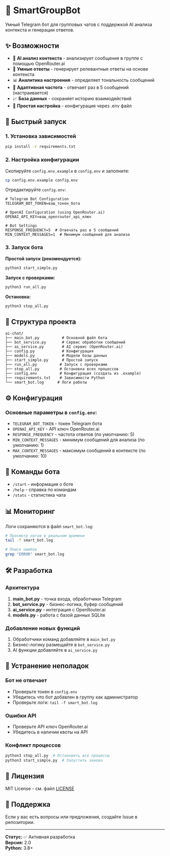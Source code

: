 # 🤖 SmartGroupBot

Умный Telegram бот для групповых чатов с поддержкой AI анализа контекста и генерации ответов.

## ✨ Возможности

- 🧠 **AI анализ контекста** - анализирует сообщения в группе с помощью OpenRouter.ai
- 💬 **Умные ответы** - генерирует релевантные ответы на основе контекста
- 📊 **Аналитика настроения** - определяет тональность сообщений
- 🎯 **Адаптивная частота** - отвечает раз в 5 сообщений (настраивается)
- 📈 **База данных** - сохраняет историю взаимодействий
- 🔧 **Простая настройка** - конфигурация через .env файл

## 🚀 Быстрый запуск

### 1. Установка зависимостей

```bash
pip install -r requirements.txt
```

### 2. Настройка конфигурации

Скопируйте `config.env.example` в `config.env` и заполните:

```bash
cp config.env.example config.env
```

Отредактируйте `config.env`:

```env
# Telegram Bot Configuration
TELEGRAM_BOT_TOKEN=ваш_токен_бота

# OpenAI Configuration (using OpenRouter.ai)
OPENAI_API_KEY=ваш_openrouter_api_ключ

# Bot Settings
RESPONSE_FREQUENCY=5  # Отвечать раз в 5 сообщений
MIN_CONTEXT_MESSAGES=1  # Минимум сообщений для анализа
```

### 3. Запуск бота

**Простой запуск (рекомендуется):**
```bash
python3 start_simple.py
```

**Запуск с проверками:**
```bash
python3 run_all.py
```

**Остановка:**
```bash
python3 stop_all.py
```

## 📁 Структура проекта

```
ai-chat/
├── main_bot.py          # Основной файл бота
├── bot_service.py       # Сервис обработки сообщений
├── ai_service.py        # AI сервис (OpenRouter.ai)
├── config.py            # Конфигурация
├── models.py            # Модели базы данных
├── start_simple.py      # Простой запуск
├── run_all.py          # Запуск с проверками
├── stop_all.py         # Остановка всех процессов
├── config.env          # Конфигурация (создать из .example)
├── requirements.txt    # Зависимости Python
└── smart_bot.log      # Логи работы
```

## ⚙️ Конфигурация

### Основные параметры в `config.env`:

- `TELEGRAM_BOT_TOKEN` - токен Telegram бота
- `OPENAI_API_KEY` - API ключ OpenRouter.ai
- `RESPONSE_FREQUENCY` - частота ответов (по умолчанию: 5)
- `MIN_CONTEXT_MESSAGES` - минимум сообщений для анализа (по умолчанию: 1)
- `MAX_CONTEXT_MESSAGES` - максимум сообщений в контексте (по умолчанию: 10)

## 🔧 Команды бота

- `/start` - информация о боте
- `/help` - справка по командам
- `/stats` - статистика чата

## 📊 Мониторинг

Логи сохраняются в файл `smart_bot.log`:

```bash
# Просмотр логов в реальном времени
tail -f smart_bot.log

# Поиск ошибок
grep "ERROR" smart_bot.log
```

## 🛠️ Разработка

### Архитектура

1. **main_bot.py** - точка входа, обработчики Telegram
2. **bot_service.py** - бизнес-логика, буфер сообщений
3. **ai_service.py** - интеграция с OpenRouter.ai
4. **models.py** - работа с базой данных SQLite

### Добавление новых функций

1. Обработчики команд добавляйте в `main_bot.py`
2. Бизнес-логику размещайте в `bot_service.py`
3. AI функции добавляйте в `ai_service.py`

## 🐛 Устранение неполадок

### Бот не отвечает
- Проверьте токен в `config.env`
- Убедитесь что бот добавлен в группу как администратор
- Проверьте логи: `tail -f smart_bot.log`

### Ошибки API
- Проверьте API ключ OpenRouter.ai
- Убедитесь в наличии квоты на API

### Конфликт процессов
```bash
python3 stop_all.py  # Остановить все процессы
python3 start_simple.py  # Запустить заново
```

## 📝 Лицензия

MIT License - см. файл [LICENSE](LICENSE)

## 🤝 Поддержка

Если у вас есть вопросы или предложения, создайте Issue в репозитории.

---

**Статус:** ✅ Активная разработка  
**Версия:** 2.0  
**Python:** 3.8+ 